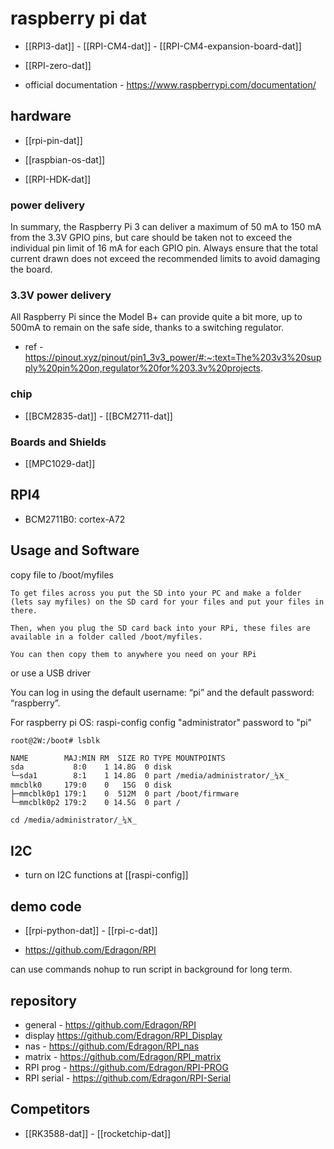 
# raspberry pi dat 

- [[RPI3-dat]] - [[RPI-CM4-dat]] - [[RPI-CM4-expansion-board-dat]]

- [[RPI-zero-dat]]

- official documentation - https://www.raspberrypi.com/documentation/

## hardware 

- [[rpi-pin-dat]]

- [[raspbian-os-dat]]

- [[RPI-HDK-dat]]

### power delivery 

In summary, the Raspberry Pi 3 can deliver a maximum of 50 mA to 150 mA from the 3.3V GPIO pins, but care should be taken not to exceed the individual pin limit of 16 mA for each GPIO pin. Always ensure that the total current drawn does not exceed the recommended limits to avoid damaging the board.

### 3.3V power delivery 

All Raspberry Pi since the Model B+ can provide quite a bit more, up to 500mA to remain on the safe side, thanks to a switching regulator.

- ref - https://pinout.xyz/pinout/pin1_3v3_power/#:~:text=The%203v3%20supply%20pin%20on,regulator%20for%203.3v%20projects.


### chip 

- [[BCM2835-dat]] - [[BCM2711-dat]]

### Boards and Shields 

- [[MPC1029-dat]]

## RPI4 

- BCM2711B0: cortex-A72 

## Usage and Software 

copy file to /boot/myfiles 

    To get files across you put the SD into your PC and make a folder (lets say myfiles) on the SD card for your files and put your files in there.

    Then, when you plug the SD card back into your RPi, these files are available in a folder called /boot/myfiles.

    You can then copy them to anywhere you need on your RPi

or use a USB driver 


You can log in using the default username: “pi” and the default password: “raspberry”.

For raspberry pi OS: raspi-config config "administrator" password to "pi"

    root@2W:/boot# lsblk

    NAME        MAJ:MIN RM  SIZE RO TYPE MOUNTPOINTS
    sda           8:0    1 14.8G  0 disk 
    └─sda1        8:1    1 14.8G  0 part /media/administrator/_¼Ӿ_
    mmcblk0     179:0    0   15G  0 disk 
    ├─mmcblk0p1 179:1    0  512M  0 part /boot/firmware
    └─mmcblk0p2 179:2    0 14.5G  0 part /

    cd /media/administrator/_¼Ӿ_

## I2C 

- turn on I2C functions at [[raspi-config]]




## demo code 

- [[rpi-python-dat]] - [[rpi-c-dat]]

- https://github.com/Edragon/RPI

can use commands nohup to run script in background for long term.


## repository
- general - https://github.com/Edragon/RPI
- display https://github.com/Edragon/RPI_Display
- nas - https://github.com/Edragon/RPI_nas
- matrix - https://github.com/Edragon/RPI_matrix
- RPI prog - https://github.com/Edragon/RPI-PROG
- RPI serial - https://github.com/Edragon/RPI-Serial

## Competitors 

- [[RK3588-dat]] - [[rocketchip-dat]]

